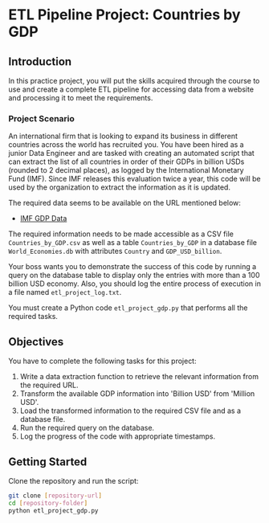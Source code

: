 # ETL Pipeline Project: Countries by GDP

## Introduction

In this practice project, you will put the skills acquired through the course to use and create a complete ETL pipeline for accessing data from a website and processing it to meet the requirements.

### Project Scenario

An international firm that is looking to expand its business in different countries across the world has recruited you. You have been hired as a junior Data Engineer and are tasked with creating an automated script that can extract the list of all countries in order of their GDPs in billion USDs (rounded to 2 decimal places), as logged by the International Monetary Fund (IMF). Since IMF releases this evaluation twice a year, this code will be used by the organization to extract the information as it is updated.

The required data seems to be available on the URL mentioned below:
- [IMF GDP Data](https://web.archive.org/web/20230902185326/https://en.wikipedia.org/wiki/List_of_countries_by_GDP_%28nominal%29)

The required information needs to be made accessible as a CSV file `Countries_by_GDP.csv` as well as a table `Countries_by_GDP` in a database file `World_Economies.db` with attributes `Country` and `GDP_USD_billion`.

Your boss wants you to demonstrate the success of this code by running a query on the database table to display only the entries with more than a 100 billion USD economy. Also, you should log the entire process of execution in a file named `etl_project_log.txt`.

You must create a Python code `etl_project_gdp.py` that performs all the required tasks.

## Objectives

You have to complete the following tasks for this project:

1. Write a data extraction function to retrieve the relevant information from the required URL.
2. Transform the available GDP information into 'Billion USD' from 'Million USD'.
3. Load the transformed information to the required CSV file and as a database file.
4. Run the required query on the database.
5. Log the progress of the code with appropriate timestamps.

## Getting Started

Clone the repository and run the script:
```bash
git clone [repository-url]
cd [repository-folder]
python etl_project_gdp.py
